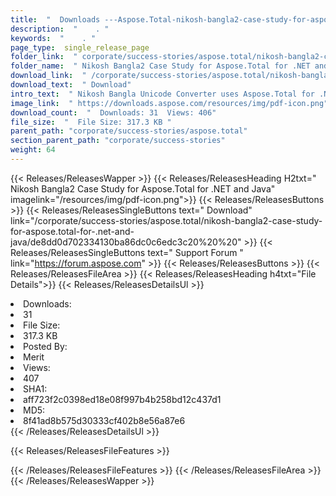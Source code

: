 ```yaml
---
title:  "  Downloads ---Aspose.Total-nikosh-bangla2-case-study-for-aspose.total-for-.net-and-java . " 
description:  "    . " 
keywords:  "    . " 
page_type:  single_release_page
folder_link:  " corporate/success-stories/aspose.total/nikosh-bangla2-case-study-for-aspose.total-for-.net-and-java/"
folder_name:  " Nikosh Bangla2 Case Study for Aspose.Total for .NET and Java"
download_link:  " /corporate/success-stories/aspose.total/nikosh-bangla2-case-study-for-aspose.total-for-.net-and-java/de8dd0d702334130ba86dc0c6edc3c20"
download_text:  " Download"
intro_text:  " Nikosh Bangla Unicode Converter uses Aspose.Total for .NET and Java. They used A..."
image_link:  " https://downloads.aspose.com/resources/img/pdf-icon.png"
download_count:  "  Downloads: 31  Views: 406"
file_size:  "  File Size: 317.3 KB "
parent_path: "corporate/success-stories/aspose.total"
section_parent_path: "corporate/success-stories"
weight: 64 
---
```


{{< Releases/ReleasesWapper >}}
  {{< Releases/ReleasesHeading H2txt=" Nikosh Bangla2 Case Study for Aspose.Total for .NET and Java" imagelink="/resources/img/pdf-icon.png">}}
  {{< Releases/ReleasesButtons >}}
    {{< Releases/ReleasesSingleButtons text=" Download" link="/corporate/success-stories/aspose.total/nikosh-bangla2-case-study-for-aspose.total-for-.net-and-java/de8dd0d702334130ba86dc0c6edc3c20%20%20" >}}
    {{< Releases/ReleasesSingleButtons text=" Support Forum " link="https://forum.aspose.com" >}}
  {{< Releases/ReleasesButtons >}}
  {{< Releases/ReleasesFileArea >}}
    {{< Releases/ReleasesHeading h4txt="File Details">}}
    {{< Releases/ReleasesDetailsUl >}}
             <li>Downloads:</li><li>31</li><li>File Size:</li><li>317.3 KB</li><li>Posted By:</li><li>Merit</li><li>Views:</li><li>407</li><li>SHA1:</li><li>aff723f2c0398ed18e08f997b4b258bd12c437d1</li><li>MD5:</li><li>8f41ad8b575d30333cf402b8e56a87e6</li>
    {{< /Releases/ReleasesDetailsUl >}}

  {{< Releases/ReleasesFileFeatures >}}
      
  {{< /Releases/ReleasesFileFeatures >}}
 {{< /Releases/ReleasesFileArea >}}
{{< /Releases/ReleasesWapper >}}


